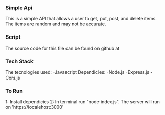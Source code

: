 ### Simple Api
This is a simple API that allows a user to get, put, post, and delete items. The items are random and may not be accurate.

### Script 
The source code for this file can be found on github at

### Tech Stack
The tecnologies used:
-Javascript
Dependicies:
-Node.js
-Express.js
-Cors.js
 
 ### To Run

1: Install dependicies
2: In terminal run "node index.js".
The server will run on 'https://localehost:3000'



